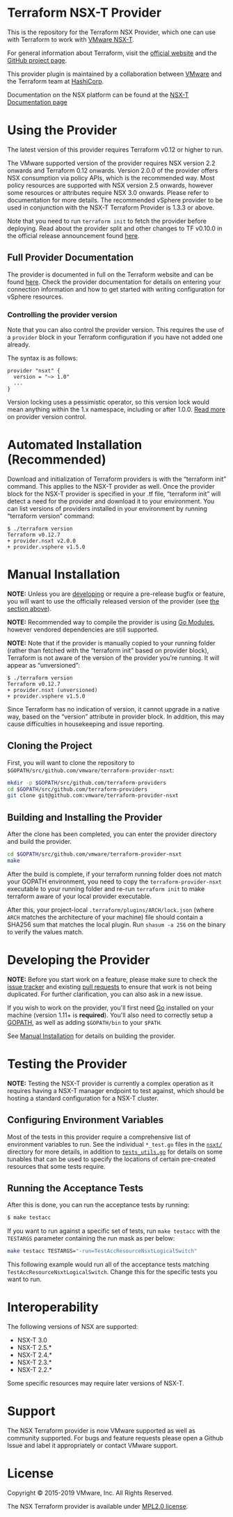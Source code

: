 # Terraform NSX-T Provider

This is the repository for the Terraform NSX Provider, which one can use with
Terraform to work with [VMware NSX-T][vmware-nsxt].

[vmware-nsxt]: https://www.vmware.com/products/nsx.html

For general information about Terraform, visit the [official
website][tf-website] and the [GitHub project page][tf-github].

[tf-website]: https://terraform.io/
[tf-github]: https://github.com/hashicorp/terraform

This provider plugin is maintained by a collaboration between
[VMware](https://www.vmware.com/) and the Terraform team at
[HashiCorp](https://www.hashicorp.com/).

Documentation on the NSX platform can be found at the [NSX-T Documentation page](https://docs.vmware.com/en/VMware-NSX-T/index.html)

# Using the Provider

The latest version of this provider requires Terraform v0.12 or higher to run.

The VMware supported version of the provider requires NSX version 2.2 onwards and Terraform 0.12 onwards.
Version 2.0.0 of the provider offers NSX consumption via policy APIs, which is the recommended way.
Most policy resources are supported with NSX version 2.5 onwards, however some resources or attributes require NSX 3.0 onwards. Please refer to documentation for more details.
The recommended vSphere provider to be used in conjunction with the NSX-T Terraform Provider is 1.3.3 or above.

Note that you need to run `terraform init` to fetch the provider before
deploying. Read about the provider split and other changes to TF v0.10.0 in the
official release announcement found [here][tf-0.10-announce].

[tf-0.10-announce]: https://www.hashicorp.com/blog/hashicorp-terraform-0-10/

## Full Provider Documentation

The provider is documented in full on the Terraform website and can be found
[here][tf-nsxt-docs]. Check the provider documentation for details on entering
your connection information and how to get started with writing configuration
for vSphere resources.

[tf-nsxt-docs]: https://www.terraform.io/docs/providers/nsxt/index.html

### Controlling the provider version

Note that you can also control the provider version. This requires the use of a
`provider` block in your Terraform configuration if you have not added one
already.

The syntax is as follows:

```hcl
provider "nsxt" {
  version = "~> 1.0"
  ...
}
```

Version locking uses a pessimistic operator, so this version lock would mean
anything within the 1.x namespace, including or after 1.0.0. [Read
more][provider-vc] on provider version control.

[provider-vc]: https://www.terraform.io/docs/configuration/providers.html#provider-versions

# Automated Installation (Recommended)

Download and initialization of Terraform providers is with the “terraform init” command. This applies to the NSX-T provider as well. Once the provider block for the NSX-T provider is specified in your .tf file, “terraform init” will detect a need for the provider and download it to your environment.
You can list versions of providers installed in your environment by running “terraform version” command:

```hcl
$ ./terraform version
Terraform v0.12.7
+ provider.nsxt v2.0.0
+ provider.vsphere v1.5.0
```

# Manual Installation

**NOTE:** Unless you are [developing](#developing-the-provider) or require a
pre-release bugfix or feature, you will want to use the officially released
version of the provider (see [the section above](#using-the-provider)).

**NOTE:** Recommended way to compile the provider is using [Go Modules](https://blog.golang.org/using-go-modules), however vendored dependencies are still supported.

**NOTE:** Note that if the provider is manually copied to your running folder (rather than fetched with the “terraform init” based on provider block), Terraform is not aware of the version of the provider you’re running. It will appear as “unversioned”:
```hcl
$ ./terraform version
Terraform v0.12.7
+ provider.nsxt (unversioned)
+ provider.vsphere v1.5.0
```
Since Terraform has no indication of version, it cannot upgrade in a native way, based on the “version” attribute in provider block.
In addition, this may cause difficulties in housekeeping and issue reporting.

## Cloning the Project

First, you will want to clone the repository to
`$GOPATH/src/github.com/vmware/terraform-provider-nsxt`:

```sh
mkdir -p $GOPATH/src/github.com/terraform-providers
cd $GOPATH/src/github.com/terraform-providers
git clone git@github.com:vmware/terraform-provider-nsxt
```

## Building and Installing the Provider

After the clone has been completed, you can enter the provider directory and build the provider. 

```sh
cd $GOPATH/src/github.com/vmware/terraform-provider-nsxt
make 
```

After the build is complete, if your terraform running folder does not match your GOPATH environment, you need to copy the `terraform-provider-nsxt` executable to your running folder and re-run `terraform init` to make terraform aware of your local provider executable.

After this, your project-local `.terraform/plugins/ARCH/lock.json` (where `ARCH`
matches the architecture of your machine) file should contain a SHA256 sum that
matches the local plugin. Run `shasum -a 256` on the binary to verify the values
match.

# Developing the Provider

**NOTE:** Before you start work on a feature, please make sure to check the
[issue tracker][gh-issues] and existing [pull requests][gh-prs] to ensure that
work is not being duplicated. For further clarification, you can also ask in a
new issue.

[gh-issues]: https://github.com/vmware/terraform-provider-nsxt/issues
[gh-prs]: https://github.com/vmware/terraform-provider-nsxt/pulls

If you wish to work on the provider, you'll first need [Go][go-website]
installed on your machine (version 1.11+ is **required**). You'll also need to
correctly setup a [GOPATH][gopath], as well as adding `$GOPATH/bin` to your
`$PATH`.

[go-website]: https://golang.org/
[gopath]: http://golang.org/doc/code.html#GOPATH

See [Manual Installation](#manual-installation) for details on building the
provider.

# Testing the Provider

**NOTE:** Testing the NSX-T provider is currently a complex operation as it
requires having a NSX-T manager endpoint to test against, which should be
hosting a standard configuration for a NSX-T cluster.

## Configuring Environment Variables

Most of the tests in this provider require a comprehensive list of environment
variables to run. See the individual `*_test.go` files in the [`nsxt/`](nsxt/)
directory for more details, in addition to
[`tests_utils.go`](nsxt/tests_utils.go) for details on some tunables that can be
used to specify the locations of certain pre-created resources that some tests
require.

## Running the Acceptance Tests

After this is done, you can run the acceptance tests by running:

```sh
$ make testacc
```

If you want to run against a specific set of tests, run `make testacc` with the
`TESTARGS` parameter containing the run mask as per below:

```sh
make testacc TESTARGS="-run=TestAccResourceNsxtLogicalSwitch"
```

This following example would run all of the acceptance tests matching
`TestAccResourceNsxtLogicalSwitch`. Change this for the specific tests you want
to run.

# Interoperability

The following versions of NSX are supported:

 * NSX-T 3.0
 * NSX-T 2.5.*
 * NSX-T 2.4.*
 * NSX-T 2.3.*
 * NSX-T 2.2.*
 

Some specific resources may require later versions of NSX-T.

# Support

The NSX Terraform provider is now VMware supported as well as community supported. For bugs and feature requests please open a Github Issue and label it appropriately or contact VMware support.

# License

Copyright © 2015-2019 VMware, Inc. All Rights Reserved.

The NSX Terraform provider is available under [MPL2.0 license](https://github.com/vmware/terraform-provider-nsxt/blob/master/LICENSE.txt).
